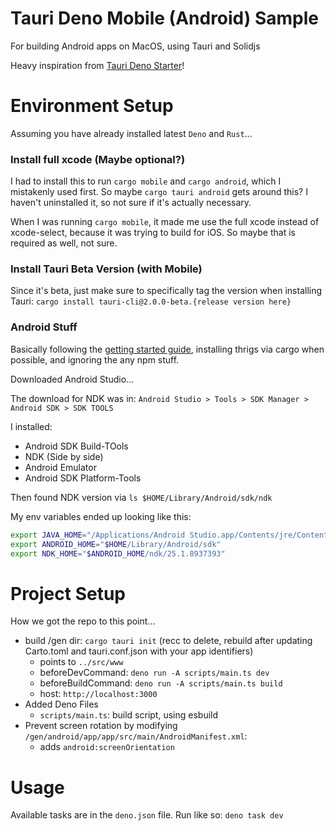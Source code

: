 # Tauri Deno Mobile (Android) Sample

For building Android apps on MacOS, using Tauri and Solidjs

Heavy inspiration from [Tauri Deno Starter](https://github.com/marc2332/tauri-deno-starter)!

# Environment Setup

Assuming you have already installed latest `Deno` and `Rust`...

### Install full xcode (Maybe optional?)

I had to install this to run `cargo mobile` and `cargo android`, which I mistakenly used first. So maybe `cargo tauri android` gets around this? I haven't uninstalled it, so not sure if it's actually necessary.

When I was running `cargo mobile`, it made me use the full xcode instead of xcode-select, because it was trying to build for iOS. So maybe that is required as well, not sure.

### Install Tauri Beta Version (with Mobile)

Since it's beta, just make sure to specifically tag the version when installing Tauri: `cargo install tauri-cli@2.0.0-beta.{release version here}`

### Android Stuff

Basically following the [getting started guide](https://tauri.app/v1/guides/getting-started/prerequisites), installing thrigs via cargo when possible, and ignoring the any npm stuff.

Downloaded Android Studio...

The download for NDK was in:
`Android Studio > Tools > SDK Manager > Android SDK > SDK TOOLS`

I installed:
- Android SDK Build-TOols
- NDK (Side by side)
- Android Emulator
- Android SDK Platform-Tools

Then found NDK version via `ls $HOME/Library/Android/sdk/ndk`

My env variables ended up looking like this:
```sh
export JAVA_HOME="/Applications/Android Studio.app/Contents/jre/Contents/Home"
export ANDROID_HOME="$HOME/Library/Android/sdk"
export NDK_HOME="$ANDROID_HOME/ndk/25.1.8937393"
```

# Project Setup

How we got the repo to this point...

- build /gen dir: `cargo tauri init` (recc to delete, rebuild after updating Carto.toml and tauri.conf.json with your app identifiers)
    - points to `../src/www`
    - beforeDevCommand: `deno run -A scripts/main.ts dev`
    - beforeBuildCommand: `deno run -A scripts/main.ts build`
    - host: `http://localhost:3000`
- Added Deno Files
  - `scripts/main.ts`: build script, using esbuild
- Prevent screen rotation by modifying `/gen/android/app/app/src/main/AndroidManifest.xml`:
  - adds `android:screenOrientation`

# Usage

Available tasks are in the `deno.json` file. Run like so:
`deno task dev`
